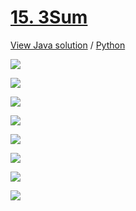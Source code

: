 # [15. 3Sum](https://leetcode.com/problems/3sum/)

[View Java solution](https://github.com/hanggrian/leetcode-playground/blob/main/problems/src/main/java/ThreeSum.java)
/ [Python](https://github.com/hanggrian/leetcode-playground/blob/main/problems/python/src/three_sum.py)

![](https://github.com/hendraanggrian/leetcode-playground/raw/assets/problem18_1.svg)

![](https://github.com/hendraanggrian/leetcode-playground/raw/assets/problem18_2.svg)

![](https://github.com/hendraanggrian/leetcode-playground/raw/assets/problem18_3.svg)

![](https://github.com/hendraanggrian/leetcode-playground/raw/assets/problem18_4.svg)

![](https://github.com/hendraanggrian/leetcode-playground/raw/assets/problem18_5.svg)

![](https://github.com/hendraanggrian/leetcode-playground/raw/assets/problem18_6.svg)

![](https://github.com/hendraanggrian/leetcode-playground/raw/assets/problem18_7.svg)

![](https://github.com/hendraanggrian/leetcode-playground/raw/assets/problem18_8.svg)
